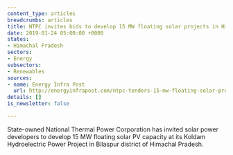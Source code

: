 ```yaml
---
content_type: articles
breadcrumbs: articles
title: NTPC invites bids to develop 15 MW floating solar projects in Himachal Pradesh
date: 2019-01-24 05:00:00 +0000
states:
- Himachal Pradesh
sectors:
- Energy
subsectors:
- Renewables
sources:
- name: Energy Infra Post
  url: http://energyinfrapost.com/ntpc-tenders-15-mw-floating-solar-project-himachal-pradesh/
details: []
is_newsletter: false

---
```

State-owned National Thermal Power Corporation has invited solar power developers to develop 15 MW floating solar PV capacity at its Koldam Hydroelectric Power Project in Bilaspur district of Himachal Pradesh.

